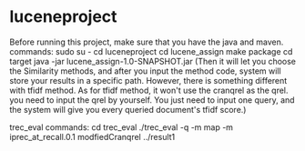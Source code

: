 # luceneproject
Before running this project, make sure that you have the java and maven.
commands:
sudo su -
cd luceneproject
cd lucene_assign
make package
cd target
java -jar lucene_assign-1.0-SNAPSHOT.jar 
(Then it will let you choose the Similarity methods, and after you input the method code, system will store your results in a specific path. However, there is 
something different with tfidf method. As for tfidf method, it won't use the cranqrel as the qrel. you need to input the qrel by yourself. You just need to input one
query, and the system will give you every queried document's tfidf score.)

trec_eval commands:
cd trec_eval 
./trec_eval -q -m map -m iprec_at_recall.0.1 modfiedCranqrel ../result1
